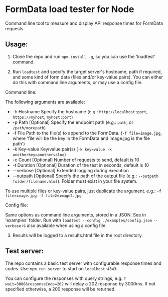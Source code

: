 # FormData load tester for Node
Command line tool to measure and display API response times for FormData requests.

## Usage:
1) Clone the repo and run `npm install -g`, so you can use the 'loadtest' command.

2) Run `loadtest` and specify the target server's hostname, path if required, and some kind of form data (files and/or key-value pairs). You can either do this with command line arguments, or may use a config file.


Command line:

The following arguments are available:
* -h    Hostname    Specify the hostname (e.g.: `http://localhost:port`, `https://myhost`, `myhost:port`)
* -p    Path        [Optional] Specify the endpoint path (e.g.: `path`, or `/path/morepath`)
* -f    File        Path to the file(s) to append to the FormData. (`-f file=image.jpg`, where 'file will be the key in the FormData and image.jpg is the file path')
* -k    Key-value   Key/value pair(s) (`-k key=value -k anotherkey=anothervalue`)
* -c    Count       [Optional] Number of requests to send, default is 10
* -t    Duration    [Optional] Duration of the test in seconds, default is 10
* --verbose         [Optional] Extended logging during execution
* --outpath         [Optional] Specify the path of the output file (e.g.: `--outpath folder/filename.html`). Folder must exist in your file system.

To use multiple files or key-value pairs, just duplicate the argument. e.g.: `-f file=image.jpg -f file2=image2.jpg`


Config file:

Same options as command line arguments, stored in a JSON. See in 'examples' folder.
Run with `loadtest --config ./examples/config.json`
`--verbose` is also available when using a config file.

3) Results will be logged to a results.html file in the root directory.


## Test server:

The repo contains a basic test server with configurable response times and codes.
Use `npm run server` to start on `localhost:4343`.

You can configure the responses with query strings, e.g. `?wait=3000&responseCode=202` will delay a 202 response by 3000ms. If not specified otherwise, a 200 response will be returned.
